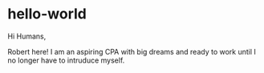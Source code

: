 # hello-world

Hi Humans,

Robert here! I am an aspiring CPA with big dreams and ready to work until I no longer have to intruduce myself.
